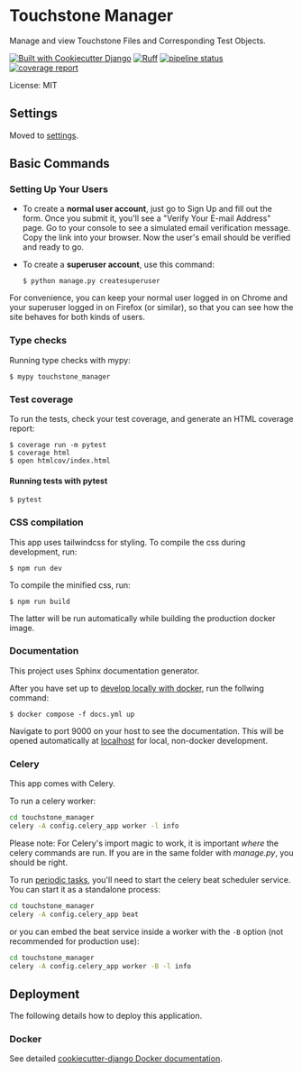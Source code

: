 # Touchstone Manager

Manage and view Touchstone Files and Corresponding Test Objects.

[![Built with Cookiecutter Django](https://img.shields.io/badge/built%20with-Cookiecutter%20Django-ff69b4.svg?logo=cookiecutter)](https://github.com/cookiecutter/cookiecutter-django/)
[![Ruff](https://img.shields.io/endpoint?url=https://raw.githubusercontent.com/astral-sh/ruff/main/assets/badge/v2.json)](https://github.com/astral-sh/ruff)
[![pipeline status](https://gitlab.mn.tu-dresden.de/s3420145/touchstone-manager/badges/main/pipeline.svg)](https://gitlab.mn.tu-dresden.de/s3420145/touchstone-manager/commits/main)
[![coverage report](https://gitlab.mn.tu-dresden.de/s3420145/touchstone-manager/badges/main/coverage.svg)](https://gitlab.mn.tu-dresden.de/s3420145/touchstone-manager/commits/main)


License: MIT

## Settings

Moved to [settings](http://cookiecutter-django.readthedocs.io/en/latest/settings.html).

## Basic Commands

### Setting Up Your Users

- To create a **normal user account**, just go to Sign Up and fill out the form. Once you submit it, you'll see a "Verify Your E-mail Address" page. Go to your console to see a simulated email verification message. Copy the link into your browser. Now the user's email should be verified and ready to go.

- To create a **superuser account**, use this command:

      $ python manage.py createsuperuser

For convenience, you can keep your normal user logged in on Chrome and your superuser logged in on Firefox (or similar), so that you can see how the site behaves for both kinds of users.

### Type checks

Running type checks with mypy:

    $ mypy touchstone_manager

### Test coverage

To run the tests, check your test coverage, and generate an HTML coverage report:

    $ coverage run -m pytest
    $ coverage html
    $ open htmlcov/index.html

#### Running tests with pytest

    $ pytest

### CSS compilation

This app uses tailwindcss for styling. To compile the css during development, run:

    $ npm run dev

To compile the minified css, run:

    $ npm run build

The latter will be run automatically while building the production docker image.

### Documentation

This project uses Sphinx documentation generator.

After you have set up to [develop locally with docker](https://cookiecutter-django.readthedocs.io/en/3.1.13/developing-locally-docker.html), run the follwing command:

    $ docker compose -f docs.yml up

Navigate to port 9000 on your host to see the documentation. This will be opened automatically at [localhost](http://localhost:9000) for local, non-docker development.

### Celery

This app comes with Celery.

To run a celery worker:

```bash
cd touchstone_manager
celery -A config.celery_app worker -l info
```

Please note: For Celery's import magic to work, it is important _where_ the celery commands are run. If you are in the same folder with _manage.py_, you should be right.

To run [periodic tasks](https://docs.celeryq.dev/en/stable/userguide/periodic-tasks.html), you'll need to start the celery beat scheduler service. You can start it as a standalone process:

```bash
cd touchstone_manager
celery -A config.celery_app beat
```

or you can embed the beat service inside a worker with the `-B` option (not recommended for production use):

```bash
cd touchstone_manager
celery -A config.celery_app worker -B -l info
```

## Deployment

The following details how to deploy this application.

### Docker

See detailed [cookiecutter-django Docker documentation](http://cookiecutter-django.readthedocs.io/en/latest/deployment-with-docker.html).
